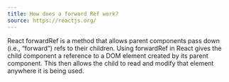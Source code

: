 ```yaml
---
title: How does a forward Ref work?
source: https://reactjs.org/
---
```


React forwardRef is a method that allows parent components pass down (i.e., “forward”) refs to their children. Using forwardRef in React gives the child component a reference to a DOM element created by its parent component. This then allows the child to read and modify that element anywhere it is being used.
